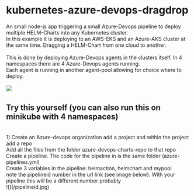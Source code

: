 # kubernetes-azure-devops-dragdrop
An small node-js app triggering a small Azure-Devops pipeline to deploy multiple HELM-Charts into any Kubernetes cluster. <br/>
In this example it is deploying to an AWS-EKS and an Azure-AKS cluster at the same time. Dragging a HELM-Chart from one cloud to another. <br/>
<br/>
This is done by deploying Azure-Devops agents in the clusters itself. In 4 namespaces there are 4 Azure-Devops agents running. <br/>
Each agent is running in another agent-pool allowing for choice where to deploy. <br/>
<br/>
![](/azdevops.gif)
<br/>
## Try this yourself (you can also run this on minikube with 4 namespaces) <br/>
<br/>
1) Create an Azure-devops organization add a project and within the project add a repo <br/>
   Add all the files from the folder azure-devops-charts-repo to that repo <br/>
   Create a pipeline. The code for the pipeline in is the same folder (azure-pipelines.yml) <br/>
   Create 3 variables in the pipeline: helmaction, helmchart and mypool <br/>
   note the pipelineid number in the url link (see image below). With your pipeline this will be a different number probably <br/>
  ![](/pipelineid.jpg)
<br/>
